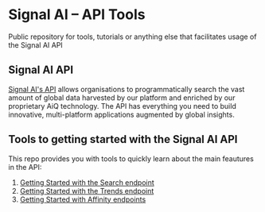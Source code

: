 # Signal AI – API Tools
Public repository for tools, tutorials or anything else that facilitates usage of the Signal AI API

## Signal AI API
[Signal AI's API](https://api.signal-ai.com/) allows organisations to programmatically search the vast amount of global data harvested by our platform and enriched by our proprietary AiQ technology. The API has everything you need to build innovative, multi-platform applications augmented by global insights.


## Tools to getting started with the Signal AI API
This repo provides you with tools to quickly learn about the main feautures in the API:

1. [Getting Started with the Search endpoint](https://github.com/signal-ai/signal-api-tools/blob/master/notebooks/getting_started.ipynb)
1. [Getting Started with the Trends endpoint](https://github.com/signal-ai/signal-api-tools/blob/master/notebooks/trends_tutorial.ipynb)
1. [Getting Started with Affinity endpoints](https://github.com/signal-ai/signal-api-tools/blob/master/notebooks/affinity_tutorial.ipynb)
